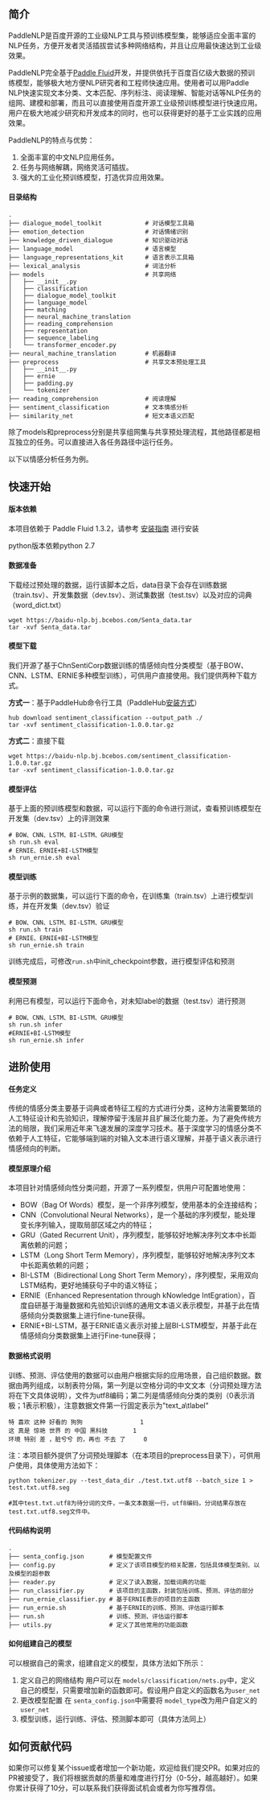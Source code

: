## 简介

PaddleNLP是百度开源的工业级NLP工具与预训练模型集，能够适应全面丰富的NLP任务，方便开发者灵活插拔尝试多种网络结构，并且让应用最快速达到工业级效果。

PaddleNLP完全基于[Paddle Fluid](http://www.paddlepaddle.org/)开发，并提供依托于百度百亿级大数据的预训练模型，能够极大地方便NLP研究者和工程师快速应用。使用者可以用Paddle NLP快速实现文本分类、文本匹配、序列标注、阅读理解、智能对话等NLP任务的组网、建模和部署，而且可以直接使用百度开源工业级预训练模型进行快速应用。用户在极大地减少研究和开发成本的同时，也可以获得更好的基于工业实践的应用效果。

PaddleNLP的特点与优势：
1. 全面丰富的中文NLP应用任务。
2. 任务与网络解耦，网络灵活可插拔。
3. 强大的工业化预训练模型，打造优异应用效果。

#### 目录结构
```text
.
├── dialogue_model_toolkit            # 对话模型工具箱
├── emotion_detection                 # 对话情绪识别
├── knowledge_driven_dialogue         # 知识驱动对话
├── language_model                    # 语言模型
├── language_representations_kit      # 语言表示工具箱
├── lexical_analysis                  # 词法分析
├── models                            # 共享网络
│   ├── __init__.py
│   ├── classification
│   ├── dialogue_model_toolkit
│   ├── language_model
│   ├── matching
│   ├── neural_machine_translation
│   ├── reading_comprehension
│   ├── representation
│   ├── sequence_labeling
│   └── transformer_encoder.py
├── neural_machine_translation        # 机器翻译
├── preprocess                        # 共享文本预处理工具
│   ├── __init__.py
│   ├── ernie
│   ├── padding.py
│   └── tokenizer
├── reading_comprehension             # 阅读理解
├── sentiment_classification          # 文本情感分析
├── similarity_net                    # 短文本语义匹配
```
除了models和preprocess分别是共享组网集与共享预处理流程，其他路径都是相互独立的任务。可以直接进入各任务路径中运行任务。

以下以情感分析任务为例。
## 快速开始
#### 版本依赖
本项目依赖于 Paddle Fluid 1.3.2，请参考 [安装指南](http://www.paddlepaddle.org/#quick-start) 进行安装

python版本依赖python 2.7

#### 数据准备

下载经过预处理的数据，运行该脚本之后，data目录下会存在训练数据（train.tsv）、开发集数据（dev.tsv）、测试集数据（test.tsv）以及对应的词典（word_dict.txt）
```shell
wget https://baidu-nlp.bj.bcebos.com/Senta_data.tar
tar -xvf Senta_data.tar 
```

#### 模型下载
我们开源了基于ChnSentiCorp数据训练的情感倾向性分类模型（基于BOW、CNN、LSTM、ERNIE多种模型训练），可供用户直接使用。我们提供两种下载方式。

**方式一**：基于PaddleHub命令行工具（PaddleHub[安装方式](https://github.com/PaddlePaddle/PaddleHub)）
```shell
hub download sentiment_classification --output_path ./
tar -xvf sentiment_classification-1.0.0.tar.gz
```

**方式二**：直接下载
```shell
wget https://baidu-nlp.bj.bcebos.com/sentiment_classification-1.0.0.tar.gz
tar -xvf sentiment_classification-1.0.0.tar.gz
```
#### 模型评估

基于上面的预训练模型和数据，可以运行下面的命令进行测试，查看预训练模型在开发集（dev.tsv）上的评测效果
```shell
# BOW、CNN、LSTM、BI-LSTM、GRU模型
sh run.sh eval
# ERNIE、ERNIE+BI-LSTM模型
sh run_ernie.sh eval
```

#### 模型训练

基于示例的数据集，可以运行下面的命令，在训练集（train.tsv）上进行模型训练，并在开发集（dev.tsv）验证
```shell
# BOW、CNN、LSTM、BI-LSTM、GRU模型
sh run.sh train
# ERNIE、ERNIE+BI-LSTM模型
sh run_ernie.sh train
```
训练完成后，可修改```run.sh```中init_checkpoint参数，进行模型评估和预测

#### 模型预测

利用已有模型，可以运行下面命令，对未知label的数据（test.tsv）进行预测
```shell
# BOW、CNN、LSTM、BI-LSTM、GRU模型
sh run.sh infer
#ERNIE+BI-LSTM模型
sh run_ernie.sh infer
```

## 进阶使用

#### 任务定义

传统的情感分类主要基于词典或者特征工程的方式进行分类，这种方法需要繁琐的人工特征设计和先验知识，理解停留于浅层并且扩展泛化能力差。为了避免传统方法的局限，我们采用近年来飞速发展的深度学习技术。基于深度学习的情感分类不依赖于人工特征，它能够端到端的对输入文本进行语义理解，并基于语义表示进行情感倾向的判断。
#### 模型原理介绍

本项目针对情感倾向性分类问题，开源了一系列模型，供用户可配置地使用：

+ BOW（Bag Of Words）模型，是一个非序列模型，使用基本的全连接结构；
+ CNN（Convolutional Neural Networks），是一个基础的序列模型，能处理变长序列输入，提取局部区域之内的特征；
+ GRU（Gated Recurrent Unit），序列模型，能够较好地解决序列文本中长距离依赖的问题；
+ LSTM（Long Short Term Memory），序列模型，能够较好地解决序列文本中长距离依赖的问题；
+ BI-LSTM（Bidirectional Long Short Term Memory），序列模型，采用双向LSTM结构，更好地捕获句子中的语义特征；
+ ERNIE（Enhanced Representation through kNowledge IntEgration），百度自研基于海量数据和先验知识训练的通用文本语义表示模型，并基于此在情感倾向分类数据集上进行fine-tune获得。
+ ERNIE+BI-LSTM，基于ERNIE语义表示对接上层BI-LSTM模型，并基于此在情感倾向分类数据集上进行Fine-tune获得；

#### 数据格式说明

训练、预测、评估使用的数据可以由用户根据实际的应用场景，自己组织数据。数据由两列组成，以制表符分隔，第一列是以空格分词的中文文本（分词预处理方法将在下文具体说明），文件为utf8编码；第二列是情感倾向分类的类别（0表示消极；1表示积极），注意数据文件第一行固定表示为"text_a\tlabel"

```text
特 喜欢 这种 好看的 狗狗	              1
这 真是 惊艳 世界 的 中国 黑科技	      1
环境 特别 差 ，脏兮兮 的，再也 不去 了     0
```
注：本项目额外提供了分词预处理脚本（在本项目的preprocess目录下），可供用户使用，具体使用方法如下：
```shell
python tokenizer.py --test_data_dir ./test.txt.utf8 --batch_size 1 > test.txt.utf8.seg

#其中test.txt.utf8为待分词的文件，一条文本数据一行，utf8编码，分词结果存放在test.txt.utf8.seg文件中。
```

#### 代码结构说明

```text
.
├── senta_config.json       # 模型配置文件
├── config.py               # 定义了该项目模型的相关配置，包括具体模型类别、以及模型的超参数
├── reader.py               # 定义了读入数据，加载词典的功能
├── run_classifier.py       # 该项目的主函数，封装包括训练、预测、评估的部分
├── run_ernie_classifier.py # 基于ERNIE表示的项目的主函数
├── run_ernie.sh            # 基于ERNIE的训练、预测、评估运行脚本
├── run.sh                  # 训练、预测、评估运行脚本
├── utils.py                # 定义了其他常用的功能函数
```

#### 如何组建自己的模型

可以根据自己的需求，组建自定义的模型，具体方法如下所示：

1. 定义自己的网络结构 
用户可以在 ```models/classification/nets.py```中，定义自己的模型，只需要增加新的函数即可。假设用户自定义的函数名为```user_net```
2. 更改模型配置
在 ```senta_config.json```中需要将 ```model_type```改为用户自定义的 ```user_net```
3. 模型训练，运行训练、评估、预测脚本即可（具体方法同上）

## 如何贡献代码

如果你可以修复某个issue或者增加一个新功能，欢迎给我们提交PR。如果对应的PR被接受了，我们将根据贡献的质量和难度进行打分（0-5分，越高越好）。如果你累计获得了10分，可以联系我们获得面试机会或者为你写推荐信。

